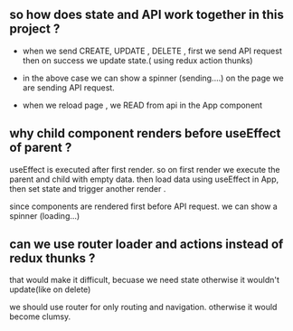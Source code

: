 ## so how does state and API work together in this project ?

- when we send CREATE, UPDATE , DELETE , first we send API request then on success we update state.( using redux action thunks)
- in the above case we can show a spinner (sending....) on the page we are sending API request.

- when we reload page , we READ from api in the App component

## why child component renders before useEffect of parent ?

useEffect is executed after first render. so on first render we execute the parent and child with empty data. then load data using useEffect in App, then set state and trigger another render .

since components are rendered first before API request. we can show a spinner (loading...)

## can we use router loader and actions instead of redux thunks ?

that would make it difficult, becuase we need state otherwise it wouldn't update(like on delete)

we should use router for only routing and navigation. otherwise it would become clumsy.
